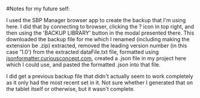 #Notes for my future self:

I used the SBP Manager browser app to create the backup that I'm using here. I did that by connecting to browser, clicking the ? icon in top right, and then using the 'BACKUP LIBRARY' button in the modal presented there. This downloaded the backup file for me which I renamed (including making the extension be .zip) extracted, removed the leading version number (in this case '1.0') from the extracted dataFile.txt file, formatted using [jsonformatter.curiousconcept.com](jsonformatter.curiousconcept.com), created a .json file in my project here which I could use, and pasted the formatted .json into that file.

I did get a previous backup file that didn't actually seem to work completely as it only had the most recent set in it. Not sure whether I generated that on the tablet itself or otherwise, but it wasn't complete.